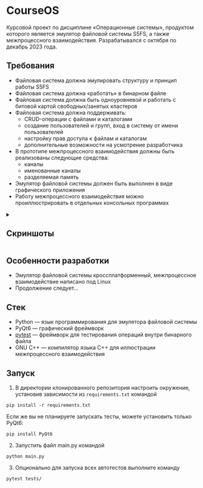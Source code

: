 # CourseOS
Курсовой проект по дисциплине «Операционные системы», продуктом которого является эмулятор файловой системы S5FS, а также межпроцессного взаимодействия. Разрабатывался с октября по декабрь 2023 года.

## Требования
- Файловая система должна эмулировать структуру и принцип работы S5FS
- Файловая система должна «работать» в бинарном файле
- Файловая система должна быть одноуровневой и работать с битовой картой свободных/занятых кластеров
- Файловая система должна поддерживать:
  - CRUD-операции с файлами и каталогами
  - создание пользователей и групп, вход в систему от имени пользователей
  - настройку прав доступа к файлам и каталогам
  - дополнительные возможности на усмотрение разработчика
- В прототипе межпроцессного взаимодействия должны быть реализованы следующие средства: 
  - каналы
  - именованные каналы
  - разделяемая память
- Эмулятор файловой системы должен быть выполнен в виде графического приложения
- Работу межпроцессного взаимодействия можно проиллюстрировать в отдельных консольных программах

<details><summary><h2>Скриншоты</h2></summary>
Будут добавлены позднее
</details>

## Особенности разработки
- Эмулятор файловой системы кроссплатформенный, межпроцессное взаимодействие написано под Linux
- Продолжение следует...

## Стек
- Python — язык программирования для эмулятора файловой системы
- PyQt6 — графический фреймворк
- [pytest](https://github.com/pytest-dev/pytest) — фреймворк для тестирования операций внутри бинарного файла
- GNU C++ — компилятор языка C++ для иллюстрации межпроцессного взаимодействия

## Запуск
1. В директории клонированного репозитория настроить окружение, установив зависимости из `requirements.txt` командой
```
pip install -r requirements.txt
```
Если же вы не планируете запускать тесты, можете установить только PyQt6:
```
pip install PyQt6 
```
2. Запустить файл main.py командой
```
python main.py
```
3. Опционально для запуска всех автотестов выполните команду
```
pytest tests/
```
